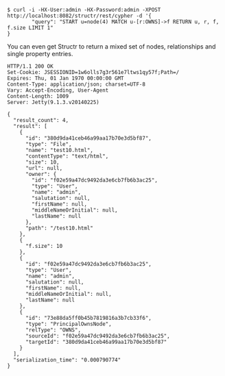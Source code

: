     $ curl -i -HX-User:admin -HX-Password:admin -XPOST http://localhost:8082/structr/rest/cypher -d '{
            "query": "START u=node(4) MATCH u-[r:OWNS]->f RETURN u, r, f, f.size LIMIT 1"
    }

You can even get Structr to return a mixed set of nodes, relationships and single property entries.

    HTTP/1.1 200 OK
    Set-Cookie: JSESSIONID=1w6olls7g3r561e7ltws1qy57f;Path=/
    Expires: Thu, 01 Jan 1970 00:00:00 GMT
    Content-Type: application/json; charset=UTF-8
    Vary: Accept-Encoding, User-Agent
    Content-Length: 1009
    Server: Jetty(9.1.3.v20140225)
    
    {
      "result_count": 4,
      "result": [
        {
          "id": "380d9da41ceb46a99aa17b70e3d5bf87",
          "type": "File",
          "name": "test10.html",
          "contentType": "text/html",
          "size": 10,
          "url": null,
          "owner": {
            "id": "f02e59a47dc9492da3e6cb7fb6b3ac25",
            "type": "User",
            "name": "admin",
            "salutation": null,
            "firstName": null,
            "middleNameOrInitial": null,
            "lastName": null
          },
          "path": "/test10.html"
        },
        {
          "f.size": 10
        },
        {
          "id": "f02e59a47dc9492da3e6cb7fb6b3ac25",
          "type": "User",
          "name": "admin",
          "salutation": null,
          "firstName": null,
          "middleNameOrInitial": null,
          "lastName": null
        },
        {
          "id": "73e88da5ff0b45b7819816a3b7cb33f6",
          "type": "PrincipalOwnsNode",
          "relType": "OWNS",
          "sourceId": "f02e59a47dc9492da3e6cb7fb6b3ac25",
          "targetId": "380d9da41ceb46a99aa17b70e3d5bf87"
        }
      ],
      "serialization_time": "0.000790774"
    }
